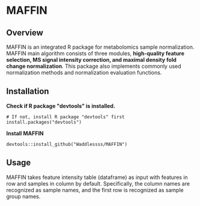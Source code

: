 # MAFFIN

## Overview

MAFFIN is an integrated R package for metabolomics sample normalization. MAFFIN main algorithm consists of three modules, **high-quality feature selection, MS signal intensity correction, and maximal density fold change normalization**. This package also implements commonly used normalization methods and normalization evaluation functions.

## Installation

**Check if R package "devtools" is installed.**
```
# If not, install R package "devtools" first
install.packages("devtools")
```

**Install MAFFIN**
```
devtools::install_github("Waddlessss/MAFFIN")
```

## Usage

MAFFIN takes feature intensity table (dataframe) as input with features in row and samples in column by default. Specifically, the column names are recognized as sample names, and the first row is recognized as sample group names. 
